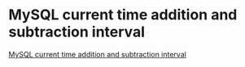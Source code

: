 # MySQL current time addition and subtraction interval
[MySQL current time addition and subtraction interval](https://aiwithcloud.com/2022/09/15/mysql_current_time_addition_and_subtraction_interval/)